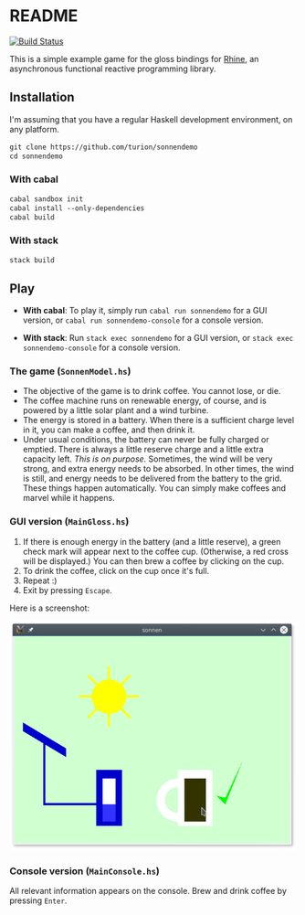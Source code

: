 # README


[![Build Status](https://travis-ci.org/turion/sonnendemo.svg?branch=master)](https://travis-ci.org/turion/sonnendemo)

This is a simple example game for the gloss bindings
for [Rhine](https://github.com/turion/rhine),
an asynchronous functional reactive programming library.

## Installation

I'm assuming that you have a regular Haskell development environment, on any platform.

```
git clone https://github.com/turion/sonnendemo
cd sonnendemo
```

### With cabal

```
cabal sandbox init
cabal install --only-dependencies
cabal build
```

### With stack

```
stack build
```


## Play

* __With cabal__: 
To play it, simply run `cabal run sonnendemo` for a GUI version,
or `cabal run sonnendemo-console` for a console version.

* __With stack__:
Run `stack exec sonnendemo` for a GUI version,
or `stack exec sonnendemo-console` for a console version.

### The game (`SonnenModel.hs`)

* The objective of the game is to drink coffee.
  You cannot lose, or die.
* The coffee machine runs on renewable energy, of course,
   and is powered by a little solar plant and a wind turbine.
* The energy is stored in a battery.
  When there is a sufficient charge level in it, you can make a coffee, and then drink it.
* Under usual conditions, the battery can never be fully charged or emptied.
  There is always a little reserve charge and a little extra capacity left.
  _This is on purpose._ Sometimes, the wind will be very strong, and extra energy needs to be absorbed.
  In other times, the wind is still, and energy needs to be delivered from the battery to the grid.
  These things happen automatically. You can simply make coffees and marvel while it happens.

### GUI version (`MainGloss.hs`)

1. If there is enough energy in the battery (and a little reserve),
  a green check mark will appear next to the coffee cup.
  (Otherwise, a red cross will be displayed.)
  You can then brew a coffee by clicking on the cup.
2. To drink the coffee, click on the cup once it's full.
3. Repeat :)
4. Exit by pressing `Escape`.

Here is a screenshot:

![screenshot](screenshot.png)

### Console version (`MainConsole.hs`)

All relevant information appears on the console.
Brew and drink coffee by pressing `Enter`.
